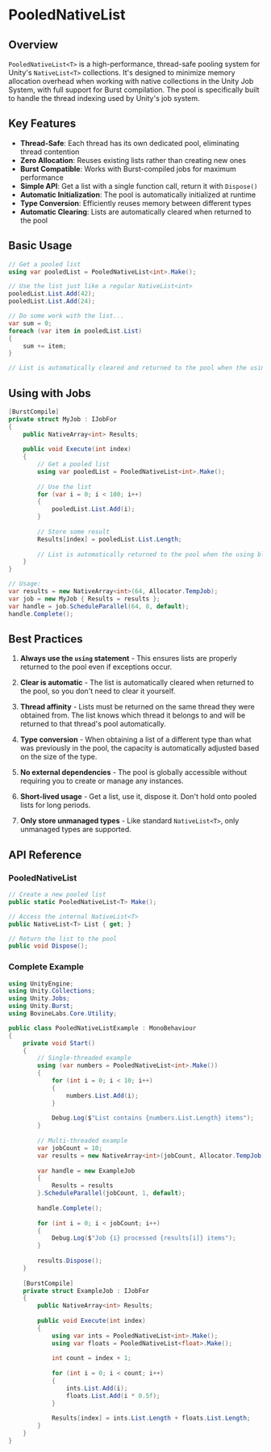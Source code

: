﻿# PooledNativeList

## Overview

`PooledNativeList<T>` is a high-performance, thread-safe pooling system for Unity's `NativeList<T>` collections. It's designed to minimize memory allocation overhead when working with native collections in the Unity Job System, with full support for Burst compilation. The pool is specifically built to handle the thread indexing used by Unity's job system.

## Key Features

- **Thread-Safe**: Each thread has its own dedicated pool, eliminating thread contention
- **Zero Allocation**: Reuses existing lists rather than creating new ones
- **Burst Compatible**: Works with Burst-compiled jobs for maximum performance
- **Simple API**: Get a list with a single function call, return it with `Dispose()`
- **Automatic Initialization**: The pool is automatically initialized at runtime
- **Type Conversion**: Efficiently reuses memory between different types
- **Automatic Clearing**: Lists are automatically cleared when returned to the pool

## Basic Usage

```csharp
// Get a pooled list
using var pooledList = PooledNativeList<int>.Make();

// Use the list just like a regular NativeList<int>
pooledList.List.Add(42);
pooledList.List.Add(24);

// Do some work with the list...
var sum = 0;
foreach (var item in pooledList.List)
{
    sum += item;
}

// List is automatically cleared and returned to the pool when the using block ends
```

## Using with Jobs

```csharp
[BurstCompile]
private struct MyJob : IJobFor
{
    public NativeArray<int> Results;
    
    public void Execute(int index)
    {
        // Get a pooled list
        using var pooledList = PooledNativeList<int>.Make();
        
        // Use the list
        for (var i = 0; i < 100; i++)
        {
            pooledList.List.Add(i);
        }
        
        // Store some result
        Results[index] = pooledList.List.Length;
        
        // List is automatically returned to the pool when the using block ends
    }
}

// Usage:
var results = new NativeArray<int>(64, Allocator.TempJob);
var job = new MyJob { Results = results };
var handle = job.ScheduleParallel(64, 8, default);
handle.Complete();
```

## Best Practices

1. **Always use the `using` statement** - This ensures lists are properly returned to the pool even if exceptions occur.

2. **Clear is automatic** - The list is automatically cleared when returned to the pool, so you don't need to clear it yourself.

3. **Thread affinity** - Lists must be returned on the same thread they were obtained from. The list knows which thread it belongs to and will be returned to that thread's pool automatically.

4. **Type conversion** - When obtaining a list of a different type than what was previously in the pool, the capacity is automatically adjusted based on the size of the type.

5. **No external dependencies** - The pool is globally accessible without requiring you to create or manage any instances.

6. **Short-lived usage** - Get a list, use it, dispose it. Don't hold onto pooled lists for long periods.

7. **Only store unmanaged types** - Like standard `NativeList<T>`, only unmanaged types are supported.

## API Reference

### PooledNativeList<T>

```csharp
// Create a new pooled list
public static PooledNativeList<T> Make();

// Access the internal NativeList<T>
public NativeList<T> List { get; }

// Return the list to the pool
public void Dispose();
```

### Complete Example

```csharp
using UnityEngine;
using Unity.Collections;
using Unity.Jobs;
using Unity.Burst;
using BovineLabs.Core.Utility;

public class PooledNativeListExample : MonoBehaviour
{
    private void Start()
    {
        // Single-threaded example
        using (var numbers = PooledNativeList<int>.Make())
        {
            for (int i = 0; i < 10; i++)
            {
                numbers.List.Add(i);
            }
            
            Debug.Log($"List contains {numbers.List.Length} items");
        }
        
        // Multi-threaded example
        var jobCount = 10;
        var results = new NativeArray<int>(jobCount, Allocator.TempJob);
        
        var handle = new ExampleJob
        {
            Results = results
        }.ScheduleParallel(jobCount, 1, default);
        
        handle.Complete();
        
        for (int i = 0; i < jobCount; i++)
        {
            Debug.Log($"Job {i} processed {results[i]} items");
        }
        
        results.Dispose();
    }
    
    [BurstCompile]
    private struct ExampleJob : IJobFor
    {
        public NativeArray<int> Results;
        
        public void Execute(int index)
        {
            using var ints = PooledNativeList<int>.Make();
            using var floats = PooledNativeList<float>.Make();
            
            int count = index + 1;
            
            for (int i = 0; i < count; i++)
            {
                ints.List.Add(i);
                floats.List.Add(i * 0.5f);
            }
            
            Results[index] = ints.List.Length + floats.List.Length;
        }
    }
}
```